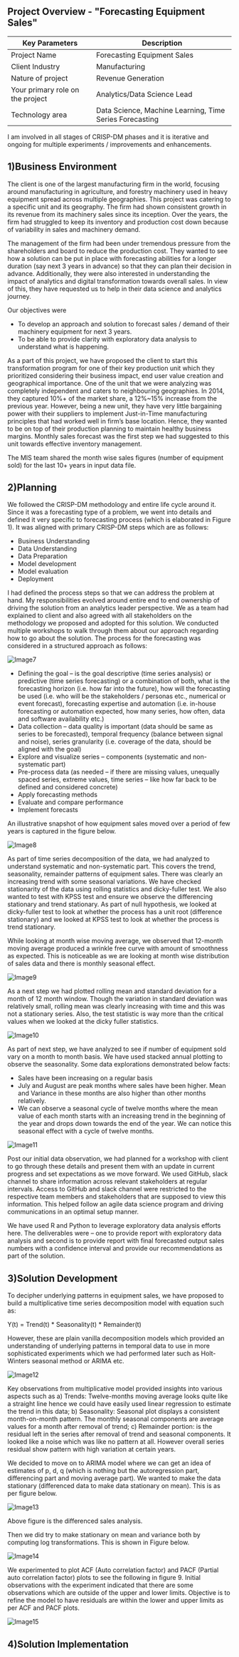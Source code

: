 ## Project Overview - "Forecasting Equipment Sales"

Key Parameters | Description
---------------|------------------
Project Name   | Forecasting Equipment Sales
Client Industry| Manufacturing
Nature of project| Revenue Generation
Your primary role on the project| Analytics/Data Science Lead
Technology area | Data Science, Machine Learning, Time Series Forecasting

I am involved in all stages of CRISP-DM phases and it is iterative and ongoing for multiple experiments / improvements and enhancements.

## 1)Business Environment

The client is one of the largest manufacturing firm in the world, focusing around manufacturing in agriculture, and forestry machinery used in heavy equipment spread across multiple geographies. This project was catering to a specific unit and its geography. The firm had shown consistent growth in its revenue from its machinery sales since its inception. Over the years, the firm had struggled to keep its inventory and production cost down because of variability in sales and machinery demand. 

The management of the firm had been under tremendous pressure from the shareholders and board to reduce the production cost. They wanted to see how a solution can be put in place with forecasting abilities for a longer duration (say next 3 years in advance) so that they can plan their decision in advance. Additionally, they were also interested in understanding the impact of analytics and digital transformation towards overall sales. In view of this, they have requested us to help in their data science and analytics journey.

Our objectives were 
-	To develop an approach and solution to forecast sales / demand of their machinery equipment for next 3 years.
-	To be able to provide clarity with exploratory data analysis to understand what is happening.

As a part of this project, we have proposed the client to start this transformation program for one of their key production unit which they prioritized considering their business impact, end user value creation and geographical importance. One of the unit that we were analyzing was completely independent and caters to neighbouring geographies. In 2014, they captured 10%+ of the market share, a 12%~15% increase from the previous year. However, being a new unit, they have very little bargaining power with their suppliers to implement Just-in-Time manufacturing principles that had worked well in firm’s base location. Hence, they wanted to be on top of their production planning to maintain healthy business margins. Monthly sales forecast was the first step we had suggested to this unit towards effective inventory management.

The MIS team shared the month wise sales figures (number of equipment sold) for the last 10+ years in input data file.

## 2)Planning

We followed the CRISP-DM methodology and entire life cycle around it. Since it was a forecasting type of a problem, we went into details and defined it very specific to forecasting process (which is elaborated in Figure 1). It was aligned with primary CRISP-DM steps which are as follows: 
-	Business Understanding 
-	Data Understanding
-	Data Preparation
-	Model development
-	Model evaluation
-	Deployment

I had defined the process steps so that we can address the problem at hand. My responsibilities evolved around entire end to end ownership of driving the solution from an analytics leader perspective. We as a team had explained to client and also agreed with all stakeholders on the methodology we proposed and adopted for this solution. We conducted multiple workshops to walk through them about our approach regarding how to go about the solution. The process for the forecasting was considered in a structured approach as follows:

![Image7](/images/Image7.png)

-	Defining the goal – is the goal descriptive (time series analysis) or predictive (time series forecasting) or a combination of both, what is the forecasting horizon (i.e. how far into the future), how will the forecasting be used (i.e. who will be the stakeholders / personas etc., numerical or event forecast), forecasting expertise and automation (i.e. in-house forecasting or automation expected, how many series, how often, data and software availability etc.)
-	Data collection – data quality is important (data should be same as series to be forecasted), temporal frequency (balance between signal and noise), series granularity (i.e. coverage of the data, should be aligned with the goal) 
-	Explore and visualize series – components (systematic and non-systematic part)
-	Pre-process data (as needed – if there are missing values, unequally spaced series, extreme values, time series – like how far back to be defined and considered concrete)
-	Apply forecasting methods
-	Evaluate and compare performance
-	Implement forecasts

An illustrative snapshot of how equipment sales moved over a period of few years is captured in the figure below.

![Image8](/images/Image8.png)

As part of time series decomposition of the data, we had analyzed to understand systematic and non-systematic part. This covers the trend, seasonality, remainder patterns of equipment sales. There was clearly an increasing trend with some seasonal variations. We have checked stationarity of the data using rolling statistics and dicky-fuller test. We also wanted to test with KPSS test and ensure we observe the differencing stationary and trend stationary. As part of null hypothesis, we looked at dicky-fuller test to look at whether the process has a unit root (difference stationary) and we looked at KPSS test to look at whether the process is trend stationary.

While looking at month wise moving average, we observed that 12-month moving average produced a wrinkle free curve with amount of smoothness as expected. This is noticeable as we are looking at month wise distribution of sales data and there is monthly seasonal effect. 

![Image9](/images/Image9.png)

As a next step we had plotted rolling mean and standard deviation for a month of 12 month window. Though the variation in standard deviation was relatively small, rolling mean was clearly increasing with time and this was not a stationary series. Also, the test statistic is way more than the critical values when we looked at the dicky fuller statistics.

![Image10](/images/Image10.png)

As part of next step, we have analyzed to see if number of equipment sold vary on a month to month basis. We have used stacked annual plotting to observe the seasonality. Some data explorations demonstrated below facts:
-	Sales have been increasing on a regular basis
-	July and August are peak months where sales have been higher. Mean and Variance in these months are also higher than other months relatively.
-	We can observe a seasonal cycle of twelve months where the mean value of each month starts with an increasing trend in the beginning of the year and drops down towards the end of the year. We can notice this seasonal effect with a cycle of twelve months.

![Image11](/images/Image11.png)

Post our initial data observation, we had planned for a workshop with client to go through these details and present them with an update in current progress and set expectations as we move forward. We used GitHub, slack channel to share information across relevant stakeholders at regular intervals. Access to GitHub and slack channel were restricted to the respective team members and stakeholders that are supposed to view this information. This helped follow an agile data science program and driving communications in an optimal setup manner.

We have used R and Python to leverage exploratory data analysis efforts here. The deliverables were – one to provide report with exploratory data analysis and second is to provide report with final forecasted output sales numbers with a confidence interval and provide our recommendations as part of the solution.

## 3)Solution Development

To decipher underlying patterns in equipment sales, we have proposed to build a multiplicative time series decomposition model with equation such as:

Y(t) = Trend(t) * Seasonality(t) * Remainder(t)

However, these are plain vanilla decomposition models which provided an understanding of underlying patterns in temporal data to use in more sophisticated experiments which we had performed later such as Holt-Winters seasonal method or ARIMA etc.

![Image12](/images/Image12.png)

Key observations from multiplicative model provided insights into various aspects such as a) Trends: Twelve-months moving average looks quite like a straight line hence we could have easily used linear regression to estimate the trend in this data; b) Seasonality: Seasonal plot displays a consistent month-on-month pattern. The monthly seasonal components are average values for a month after removal of trend; c) Remainder portion: is the residual left in the series after removal of trend and seasonal components. It looked like a noise which was like no pattern at all. However overall series residual show pattern with high variation at certain years.

We decided to move on to ARIMA model where we can get an idea of estimates of p, d, q (which is nothing but the autoregression part, differencing part and moving average part).
We wanted to make the data stationary (differenced data to make data stationary on mean). This is as per figure below.

![Image13](/images/Image13.png)

Above figure is the differenced sales analysis.

Then we did try to make stationary on mean and variance both by computing log transformations. This is shown in Figure below.

![Image14](/images/Image14.png)

We experimented to plot ACF (Auto correlation factor) and PACF (Partial auto correlation factor) plots to see the following in figure 9. Initial observations with the experiment indicated that there are some observations which are outside of the upper and lower limits. Objective is to refine the model to have residuals are within the lower and upper limits as per ACF and PACF plots.

![Image15](/images/Image15.png)



## 4)Solution Implementation

